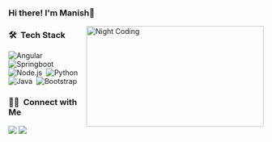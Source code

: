 ### Hi there! I'm Manish👋
<!-- ![Angular](https://img.shields.io/badge/-Angular-333333?style=flat&logo=angularjs)&nbsp;
![Springboot](https://img.shields.io/badge/-Springboot-333333?style=flat&logo=springboot)&nbsp;
![Python](https://img.shields.io/badge/-Python-333333?style=flat&logo=python)&nbsp;
![Java](https://img.shields.io/badge/-Java-333333?style=flat&logo=Java&logoColor=FFA518)&nbsp;
![JavaScript](https://img.shields.io/badge/-JavaScript-333333?style=flat&logo=javascript)&nbsp;
![C++](https://img.shields.io/badge/-C++-333333?style=flat&logo=C%2B%2B&logoColor=00599C)&nbsp;
![C](https://img.shields.io/badge/-C-333333?style=flat&logo=C&logoColor=A8B9CC)&nbsp;
![Node.js](https://img.shields.io/badge/-Node.js-333333?style=flat&logo=node.js)&nbsp;
![HTML](https://img.shields.io/badge/-HTML-333333?style=flat&logo=HTML5)&nbsp;
![CSS](https://img.shields.io/badge/-CSS-333333?style=flat&logo=CSS3&logoColor=1572B6)&nbsp;
![Bootstrap](https://img.shields.io/badge/-Bootstrap-333333?style=flat&logo=bootstrap&logoColor=563D7C)
![Git](https://img.shields.io/badge/-Git-333333?style=flat&logo=git)&nbsp;
![GitHub](https://img.shields.io/badge/-GitHub-333333?style=flat&logo=github)&nbsp; -->


<img style="margin-top:0px" width=350 height=200 alt="Night Coding" src="https://github-readme-stats.vercel.app/api/top-langs/?username=my8286&layout=compact&langs_count=10" align="right"/>

<!-- - 🔭 I’m currently working on a my final year project!
- 🌱 I’m currently learning Machine Learning and Blockchain Technology
- 👯 I’m looking to collaborate on with other content creators
- ⚡ Fun fact: I love to play cricket and cycling. -->


### 🛠 &nbsp;Tech Stack

![Angular](https://img.shields.io/badge/-Angular-333333?style=flat&logo=angularjs)&nbsp;
![Springboot](https://img.shields.io/badge/-Springboot-333333?style=flat&logo=springboot)&nbsp;
![Node.js](https://img.shields.io/badge/-Node.js-333333?style=flat&logo=node.js)&nbsp;
![Python](https://img.shields.io/badge/-Python-333333?style=flat&logo=python)&nbsp;
![Java](https://img.shields.io/badge/-Java-333333?style=flat&logo=Java&logoColor=FFA518)&nbsp;
![Bootstrap](https://img.shields.io/badge/-Bootstrap-333333?style=flat&logo=bootstrap&logoColor=563D7C)&nbsp;



<!-- ![Markdown](https://img.shields.io/badge/-Markdown-333333?style=flat&logo=markdown)
![Visual Studio Code](https://img.shields.io/badge/-Visual%20Studio%20Code-333333?style=flat&logo=visual-studio-code&logoColor=007ACC)&nbsp;
![JavaScript](https://img.shields.io/badge/-JavaScript-333333?style=flat&logo=javascript)&nbsp;
![C++](https://img.shields.io/badge/-C++-333333?style=flat&logo=C%2B%2B&logoColor=00599C)&nbsp;
![C](https://img.shields.io/badge/-C-333333?style=flat&logo=C&logoColor=A8B9CC)&nbsp;
![HTML](https://img.shields.io/badge/-HTML-333333?style=flat&logo=HTML5)&nbsp;
![CSS](https://img.shields.io/badge/-CSS-333333?style=flat&logo=CSS3&logoColor=1572B6)&nbsp;
![Git](https://img.shields.io/badge/-Git-333333?style=flat&logo=git)&nbsp;
![GitHub](https://img.shields.io/badge/-GitHub-333333?style=flat&logo=github)&nbsp;-->

<!--### ⚙️ &nbsp;GitHub Analytics
[![My Top Used Languages](https://github-readme-stats.vercel.app/api/top-langs/?username=my8286&layout=compact&langs_count=10)](https://github.com/my8286/github-readme-stats)
-->


### 🤝🏻 &nbsp;Connect with Me
<a href="https://www.linkedin.com/in/my8286/"><img src="https://img.shields.io/badge/-Manish%20Yadav-0077B5?style=flat-square&logo=Linkedin&logoColor=white"/></a>
<a href="mailto:manishyadav8286@gmail.com"><img src="https://img.shields.io/badge/-Manish%20Yadav-D14836?style=flat-square&logo=Gmail&logoColor=white"/></a>
